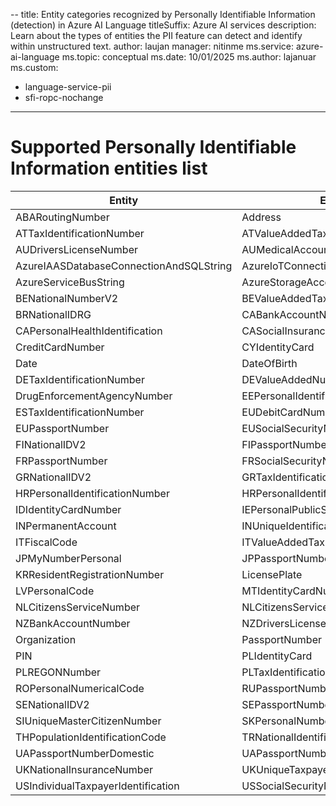 --
title: Entity categories recognized by Personally Identifiable Information (detection) in Azure AI Language
titleSuffix: Azure AI services
description: Learn about the types of entities the PII feature can detect and identify within unstructured text.
author: laujan
manager: nitinme
ms.service: azure-ai-language
ms.topic: conceptual
ms.date: 10/01/2025
ms.author: lajanuar
ms.custom:
  - language-service-pii
  - sfi-ropc-nochange
---

# Supported Personally Identifiable Information entities list

| Entity | Entity | Entity | Entity | Entity |
|--------|--------|--------|--------|--------|
| ABARoutingNumber | Address | Age | ARNationalIdentityNumber | ATIdentityCard |
| ATTaxIdentificationNumber | ATValueAddedTaxNumber | AUBankAccountNumber | AUBusinessNumber | AUCompanyNumber |
| AUDriversLicenseNumber | AUMedicalAccountNumber | AUPassportNumber | AUTaxFileNumber | AzureDocumentDBAuthKey |
| AzureIAASDatabaseConnectionAndSQLString | AzureIoTConnectionString | AzurePublishSettingPassword | AzureRedisCacheString | AzureSAS |
| AzureServiceBusString | AzureStorageAccountGeneric | AzureStorageAccountKey | BankAccountNumber | BENationalNumber |
| BENationalNumberV2 | BEValueAddedTaxNumber | BGUniformCivilNumber | BRCPFNumber | BRLegalEntityNumber |
| BRNationalIDRG | CABankAccountNumber | CADriversLicenseNumber | CAHealthServiceNumber | CAPassportNumber |
| CAPersonalHealthIdentification | CASocialInsuranceNumber | CHSocialSecurityNumber | CLIdentityCardNumber | CNResidentIdentityCardNumber |
| CreditCardNumber | CYIdentityCard | CYTaxIdentificationNumber | CZPersonalIdentityNumber | CZPersonalIdentityV2 |
| Date | DateOfBirth | DEDriversLicenseNumber | DEIdentityCardNumber | DEPassportNumber |
| DETaxIdentificationNumber | DEValueAddedNumber | DKPersonalIdentificationNumber | DKPersonalIdentificationV2 | DriversLicenseNumber |
| DrugEnforcementAgencyNumber | EEPersonalIdentificationCode | Email | ESDNI | ESSocialSecurityNumber |
| ESTaxIdentificationNumber | EUDebitCardNumber | EUDriversLicenseNumber | EUGPSCoordinates | EUNationalIdentificationNumber |
| EUPassportNumber | EUSocialSecurityNumber | EUTaxIdentificationNumber | FIEuropeanHealthNumber | FINationalID |
| FINationalIDV2 | FIPassportNumber | FRDriversLicenseNumber | FRHealthInsuranceNumber | FRNationalID |
| FRPassportNumber | FRSocialSecurityNumber | FRTaxIdentificationNumber | FRValueAddedTaxNumber | GRNationalIDCard |
| GRNationalIDV2 | GRTaxIdentificationNumber | HKIdentityCardNumber | HRIdentityCardNumber | HRNationalIDNumber |
| HRPersonalIdentificationNumber | HRPersonalIdentificationOIBNumberV2 | HUPersonalIdentificationNumber | HUTaxIdentificationNumber | HUValueAddedNumber |
| IDIdentityCardNumber | IEPersonalPublicServiceNumber | IEPersonalPublicServiceNumberV2 | ILBankAccountNumber | ILNationalID |
| INPermanentAccount | INUniqueIdentificationNumber | InternationalBankingAccountNumber | IPAddress | ITDriversLicenseNumber |
| ITFiscalCode | ITValueAddedTaxNumber | JPBankAccountNumber | JPDriversLicenseNumber | JPMyNumberCorporate |
| JPMyNumberPersonal | JPPassportNumber | JPResidenceCardNumber | JPResidentRegistrationNumber | JPSocialInsuranceNumber |
| KRResidentRegistrationNumber | LicensePlate | LTPersonalCode | LUNationalIdentificationNumberNatural | LUNationalIdentificationNumberNonNatural |
| LVPersonalCode | MTIdentityCardNumber | MTTaxIDNumber | MYIdentityCardNumber | Neighborhood |
| NLCitizensServiceNumber | NLCitizensServiceNumberV2 | NLTaxIdentificationNumber | NLValueAddedTaxNumber | NOIdentityNumber |
| NZBankAccountNumber | NZDriversLicenseNumber | NZInlandRevenueNumber | NZMinistryOfHealthNumber | NZSocialWelfareNumber |
| Organization | PassportNumber | Person | PHUnifiedMultiPurposeIDNumber | PhoneNumber |
| PIN | PLIdentityCard | PLNationalID | PLNationalIDV2 | PLPassportNumber |
| PLREGONNumber | PLTaxIdentificationNumber | PTCitizenCardNumber | PTCitizenCardNumberV2 | PTTaxIdentificationNumber |
| ROPersonalNumericalCode | RUPassportNumberDomestic | RUPassportNumberInternational | SANationalID | SENationalID |
| SENationalIDV2 | SEPassportNumber | SETaxIdentificationNumber | SGNationalRegistrationIdentityCardNumber | SITaxIdentificationNumber |
| SIUniqueMasterCitizenNumber | SKPersonalNumber | SortCode | SQLServerConnectionString | SWIFTCode |
| THPopulationIdentificationCode | TRNationalIdentificationNumber | TWNationalID | TWPassportNumber | TWResidentCertificate |
| UAPassportNumberDomestic | UAPassportNumberInternational | UKDriversLicenseNumber | UKElectoralRollNumber | UKNationalHealthNumber |
| UKNationalInsuranceNumber | UKUniqueTaxpayerNumber | URL | USBankAccountNumber | USDriversLicenseNumber |
| USIndividualTaxpayerIdentification | USSocialSecurityNumber | USUKPassportNumber | VIN | ZAIdentificationNumber |
